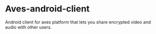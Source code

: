 # Aves-android-client
Android client for aves platform that lets you share encrypted video and audio with other users.
